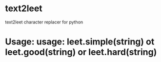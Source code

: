 # text2leet
text2leet character replacer for python
# Usage: usage: leet.simple(string) ot leet.good(string) or leet.hard(string)
